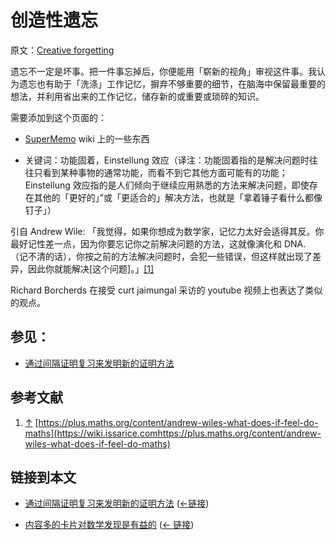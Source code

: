 # 创造性遗忘

原文：[Creative forgetting](https://wiki.issarice.com/wiki/Creative_forgetting)

遗忘不一定是坏事。把一件事忘掉后，你便能用「崭新的视角」审视这件事。我认为遗忘也有助于「洗涤」工作记忆，摒弃不够重要的细节，在脑海中保留最重要的想法，并利用省出来的工作记忆，储存新的或重要或琐碎的知识。

需要添加到这个页面的：

*  [SuperMemo](https://wiki.issarice.com/wiki/SuperMemo) wiki 上的一些东西

* 关键词：功能固着，Einstellung 效应（译注：功能固着指的是解决问题时往往只看到某种事物的通常功能，而看不到它其他方面可能有的功能；Einstellung 效应指的是人们倾向于继续应用熟悉的方法来解决问题，即使存在其他的「更好的」”或「更适合的」解决方法，也就是「拿着锤子看什么都像钉子」）

引自 Andrew Wile: 「我觉得，如果你想成为数学家，记忆力太好会适得其反。你最好记性差一点，因为你要忘记你之前解决问题的方法，这就像演化和 DNA. （记不清的话），你按之前的方法解决问题时，会犯一些错误，但这样就出现了差异，因此你就能解决[这个问题]。」[[1]](https://wiki.issarice.com#cite_note-1)

Richard Borcherds 在接受 curt jaimungal 采访的 youtube 视频上也表达了类似的观点。 

## 参见：

* [通过间隔证明复习来发明新的证明方法](https://wiki.issarice.com/wiki/Spaced_proof_review_as_a_way_to_invent_novel_proofs)

## 参考文献

1. [↑](https://wiki.issarice.com#cite_ref-1) [https://plus.maths.org/content/andrew-wiles-what-does-if-feel-do-maths](https://wiki.issarice.comhttps://plus.maths.org/content/andrew-wiles-what-does-if-feel-do-maths)

## 链接到本文

* [通过间隔证明复习来发明新的证明方法](https://wiki.issarice.com/wiki/Spaced_proof_review_as_a_way_to_invent_novel_proofs) ([←链接](https://wiki.issarice.com/index.php?title=Special:WhatLinksHere&target=Spaced+proof+review+as+a+way+to+invent+novel+proofs))

* [内容多的卡片对数学发现是有益的](https://wiki.issarice.com/wiki/Big_cards_can_be_good_for_mathematical_discovery) ‎ ([← 链接](https://wiki.issarice.com/index.php?title=Special:WhatLinksHere&target=Big+cards+can+be+good+for+mathematical+discovery))